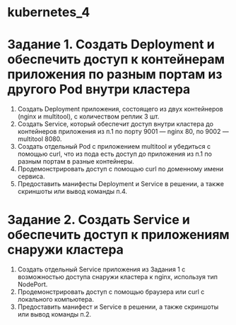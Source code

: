 # kubernetes_4

# Задание 1. Создать Deployment и обеспечить доступ к контейнерам приложения по разным портам из другого Pod внутри кластера
1) Создать Deployment приложения, состоящего из двух контейнеров (nginx и multitool), с количеством реплик 3 шт.
2) Создать Service, который обеспечит доступ внутри кластера до контейнеров приложения из п.1 по порту 9001 — nginx 80, по 9002 — multitool 8080.
3) Создать отдельный Pod с приложением multitool и убедиться с помощью curl, что из пода есть доступ до приложения из п.1 по разным портам в разные контейнеры.
4) Продемонстрировать доступ с помощью curl по доменному имени сервиса.
5) Предоставить манифесты Deployment и Service в решении, а также скриншоты или вывод команды п.4.
























# Задание 2. Создать Service и обеспечить доступ к приложениям снаружи кластера
1) Создать отдельный Service приложения из Задания 1 с возможностью доступа снаружи кластера к nginx, используя тип NodePort.
2) Продемонстрировать доступ с помощью браузера или curl с локального компьютера.
3) Предоставить манифест и Service в решении, а также скриншоты или вывод команды п.2.
